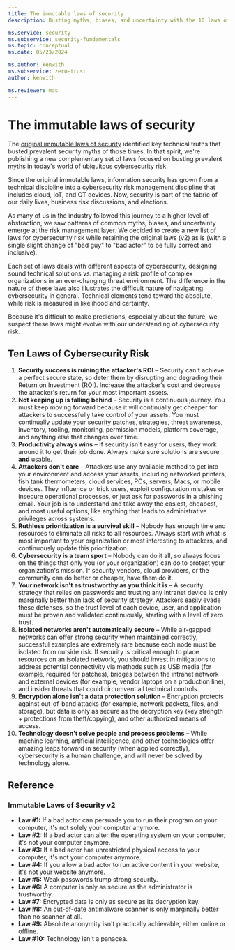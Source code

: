 ```yaml
---
title: The immutable laws of security
description: Busting myths, biases, and uncertainty with the 10 laws of cybersecurity.

ms.service: security
ms.subservice: security-fundamentals
ms.topic: conceptual
ms.date: 05/23/2024

ms.author: kenwith
ms.subservice: zero-trust
author: kenwith

ms.reviewer: mas
---
```

# The immutable laws of security

The [original immutable laws of security](#immutable-laws-of-security-v2) identified key technical truths that busted prevalent security myths of those times. In that spirit, we're publishing a new complementary set of laws focused on busting prevalent myths in today's world of ubiquitous cybersecurity risk.

Since the original immutable laws, information security has grown from a technical discipline into a cybersecurity risk management discipline that includes cloud, IoT, and OT devices. Now, security is part of the fabric of our daily lives, business risk discussions, and elections.

As many of us in the industry followed this journey to a higher level of abstraction, we saw patterns of common myths, biases, and uncertainty emerge at the risk management layer. We decided to create a new list of laws for cybersecurity risk while retaining the original laws (v2) as is (with a single slight change of "bad guy" to "bad actor" to be fully correct and inclusive).

Each set of laws deals with different aspects of cybersecurity, designing sound technical solutions vs. managing a risk profile of complex organizations in an ever-changing threat environment. The difference in the nature of these laws also illustrates the difficult nature of navigating cybersecurity in general. Technical elements tend toward the absolute, while risk is measured in likelihood and certainty.

Because it's difficult to make predictions, especially about the future, we suspect these laws might evolve with our understanding of cybersecurity risk.

## Ten Laws of Cybersecurity Risk

1. **Security success is ruining the attacker's ROI** – Security can't achieve a perfect secure state, so deter them by disrupting and degrading their Return on Investment (ROI). Increase the attacker's cost and decrease the attacker's return for your most important assets.
1. **Not keeping up is falling behind** – Security is a continuous journey. You must keep moving forward because it will continually get cheaper for attackers to successfully take control of your assets. You must continually update your security patches, strategies, threat awareness, inventory, tooling,  monitoring, permission models, platform coverage, and anything else that changes over time.
1. **Productivity always wins** – If security isn't easy for users, they work around it to get their job done. Always make sure solutions are secure **and** usable.
1. **Attackers don't care** – Attackers use any available method to get into your environment and access your assets, including networked printers, fish tank thermometers, cloud services, PCs, servers, Macs, or mobile devices. They influence or trick users, exploit configuration mistakes or insecure operational processes, or just ask for passwords in a phishing email. Your job is to understand and take away the easiest, cheapest, and most useful options, like anything that leads to administrative privileges across systems.
1. **Ruthless prioritization is a survival skill** – Nobody has enough time and resources to eliminate all risks to all resources. Always start with what is most important to your organization or most interesting to attackers, and continuously update this prioritization.
1. **Cybersecurity is a team sport** – Nobody can do it all, so always focus on the things that only you (or your organization) can do to protect your organization's mission. If security vendors, cloud providers, or the community can do better or cheaper, have them do it.
1. **Your network isn't as trustworthy as you think it is** – A security strategy that relies on passwords and trusting any intranet device is only marginally better than lack of security strategy. Attackers easily evade these defenses, so the trust level of each device, user, and application must be proven and validated continuously, starting with a level of zero trust.
1. **Isolated networks aren't automatically secure** – While air-gapped networks can offer strong security when maintained correctly, successful examples are extremely rare because each node must be isolated from outside risk. If security is critical enough to place resources on an isolated network, you should invest in mitigations to address potential connectivity via methods such as USB media (for example, required for patches), bridges between the intranet network and external devices (for example, vendor laptops on a production line), and insider threats that could circumvent all technical controls.
1. **Encryption alone isn't a data protection solution** – Encryption protects against out-of-band attacks (for example, network packets, files, and storage), but data is only as secure as the decryption key (key strength + protections from theft/copying), and other authorized means of access.
1. **Technology doesn't solve people and process problems** – While machine learning, artificial intelligence, and other technologies offer amazing leaps forward in security (when applied correctly), cybersecurity is a human challenge, and will never be solved by technology alone.

## Reference

### Immutable Laws of Security v2

- **Law #1:** If a bad actor can persuade you to run their program on your computer, it's not solely your computer anymore.
- **Law #2:** If a bad actor can alter the operating system on your computer, it's not your computer anymore.
- **Law #3:** If a bad actor has unrestricted physical access to your computer, it's not your computer anymore.
- **Law #4:** If you allow a bad actor to run active content in your website, it's not your website anymore.
- **Law #5:** Weak passwords trump strong security.
- **Law #6:** A computer is only as secure as the administrator is trustworthy.
- **Law #7:** Encrypted data is only as secure as its decryption key.
- **Law #8:** An out-of-date antimalware scanner is only marginally better than no scanner at all.
- **Law #9:** Absolute anonymity isn't practically achievable, either online or offline.
- **Law #10:** Technology isn't a panacea.
